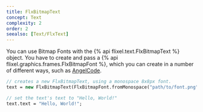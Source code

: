 ```yaml
---
title: FlxBitmapText
concept: Text
complexity: 2
order: 2
seealso: [Text/FlxText]
---
```

You can use Bitmap Fonts with the {% api flixel.text.FlxBitmapText %} object. You have to create and pass a {% api flixel.graphics.frames.FlxBitmapFont %}, which you can create in a number of different ways, such as [AngelCode](http://www.angelcode.com/products/bmfont/).

```haxe
// creates a new FlxBitmapText, using a monospace 8x8px font.
text = new FlxBitmapText(FlxBitmapFont.fromMonospace("path/to/font.png", FlxBitmapFont.DEFAULT_CHARS, FlxPoint.get( 8, 8)));

// set the text's text to "Hello, World!"
text.text = "Hello, World!";
```
